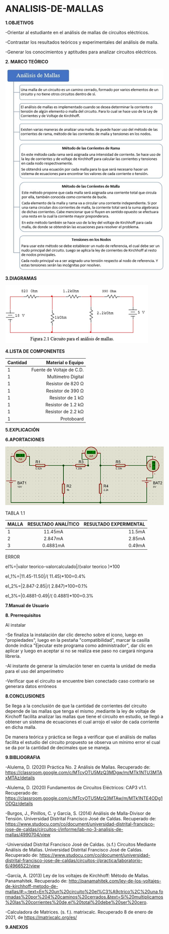 # ANALISIS-DE-MALLAS
**1.OBJETIVOS**

-Orientar al estudiante en el análisis de mallas de circuitos eléctricos.

-Contrastar los resultados teóricos y experimentales del análisis de malla.

-Generar los conocimientos y aptitudes para analizar circuitos eléctricos. 

**2. MARCO TEÓRICO**

![Marco_Teorico](https://github.com/Katherine01-Arevalo/ANALISIS-DE-MALLAS/blob/main/img/Marco_Teorico_Lab2.jpg)

**3.DIAGRAMAS**

![circuito](https://github.com/Katherine01-Arevalo/ANALISIS-DE-MALLAS/blob/main/img/circuito%20mallas.png)


**4.LISTA DE COMPONENTES**

|Cantidad | Material o Equipo|
| :---         |     ---:      |        
| 1 | Fuente de Voltaje de C.D.  |
| 1 |  Multímetro Digital | 
| 1 | Resistor de 820 Ω  | 
| 1 | Resistor de 390 Ω | 
| 1 | Resistor de 1 kΩ | 
| 1 | Resistor de 1.2 kΩ  | 
| 1 |  Resistor de 2.2 kΩ | 
| 1 | Protoboard  | 


**5.EXPLICACIÓN**

**6.APORTACIONES**

![simulacion](https://github.com/Katherine01-Arevalo/ANALISIS-DE-MALLAS/blob/main/img/simulacion-malla.png)

TABLA 1.1

| MALLA | RESULTADO ANALÍTICO | RESULTADO EXPERIMENTAL |
| :---         |     :---:      |          ---: |
| 1            |  11.45mA  | 11.5mA |
| 2            | 2.847mA   | 2.85mA |
| 3            | 0.4881mA | 0.49mA |

ERROR 

eI%=|valor teorico-valorcalculado|/(valor teorico )*100

eI_1%=|11.45-11.50|/( 11.45)*100=0.4%

eI_2%=|2.847-2.85|/( 2.847)*100=0.1%

eI_3%=|0.4881-0.49|/( 0.4881)*100=0.3%



**7.Manual de Usuario**

**8. Prerrequisitos** 

Al instalar 

-Se finaliza la instalación dar clic derecho sobre el   icono, luego en "propiedades", luego en la pestaña "compatibilidad", marcar la casilla  donde indica "Ejecutar este  programa como administrador", dar clic en aplicar y luego en aceptar si no se realiza ese paso no cargará ninguna librería. 

-Al instante de generar la simulación tener en cuenta la unidad de media  para el uso del amperímetro

-Verificar que el circuito se encuentre bien conectado caso contrario  se generara datos erróneos

**8.CONCLUSIONES**

Se llega a la conclusión de  que la cantidad de corrientes del circuito depende de las mallas que tenga el mismo ,mediante la ley de voltaje de Kirchoff  facilita  analizar las mallas que tiene el circuito en estudio, se llegó a obtener un sistema de ecuaciones el cual arrojo el valor de cada corriente en dicha malla.

De manera teórica y práctica se llega a verificar que el análisis de mallas facilita el estudio del circuito propuesto se  observa un mínimo error  el cual se da por la cantidad de decimales que se maneja.


**9.BIBLIOGRAFIA**

-Alulema, D. (2020) Práctica No. 2 Análisis de Mallas. Recuperado de: https://classroom.google.com/c/MTcyOTU5MzQ3MDgw/m/MTk1NTU3MTAxMTAz/details

-Alulema, D. (2020) Fundamentos de Circuitos Eléctricos: CAP3 v1.1. Recuperado de: https://classroom.google.com/c/MTcyOTU5MzQ3MTAw/m/MTk1NTE4ODg1ODQz/details

-Burgos, J., Pinillos, C. y García, S. (2014) Análisis de Malla-Divisor de Tensión. Universidad Distrital Francisco José de Caldas. Recuperado de: https://www.studocu.com/co/document/universidad-distrital-francisco-jose-de-caldas/circuitos-i/informe/lab-no-3-analisis-de-mallas/4990704/view

-Universidad Distrital Francisco José de Caldas. (s.f.) Circuitos Mediante Análisis de Mallas. Universidad Distrital Francisco José de Caldas. Recuperado de: https://www.studocu.com/co/document/universidad-distrital-francisco-jose-de-caldas/circuitos-i/practica/laboratorio-6/4966522/view

-García, A. (2013) Ley de los voltajes de Kirchhoff: Método de Mallas. Panamahitek. Recuperado de: http://panamahitek.com/ley-de-los-voltajes-de-kirchhoff-metodo-de-mallas/#:~:text=En%20un%20circuito%20el%C3%A9ctrico%2C%20una,formadas%20por%204%20caminos%20cerrados.&text=Si%20multiplicamos%20las%20corrientes%20de,el%20total%20debe%20ser%20cero.

-Calculadora de Matrices. (s. f.). matrixcalc. Recuperado 8 de enero de 2021, de https://matrixcalc.org/es/

**9.ANEXOS**
